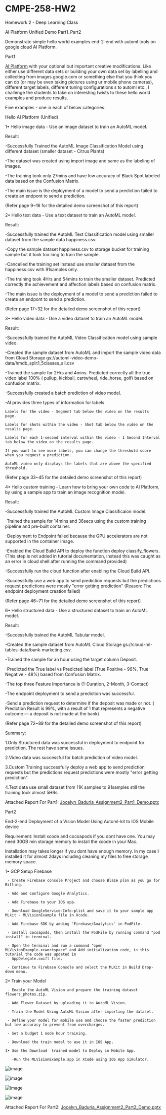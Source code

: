 # CMPE-258-HW2

Homework 2 - Deep Learning Class

AI Platform Unified Demo Part1_Part2 

Demonstrate simple hello world examples end-2-end with automl tools on google cloud AI Platform. 

Part1

[AI Platform](https://cloud.google.com/ai-platform-unified/docs/tutorials/) with your optional but important creative modifications.
Like either use different data sets or building your own data set by labelling and collecting from images.google.com or 
something else that you think you can do (or may be even taking pictures using ur mobile phone cameras), 
different target labels, different tuning configurations s to automl etc., 
I challenge the students to take on interesting twists to these hello world examples and produce results.

Five examples - one in each of below categories. 

Hello AI Platform (Unified)

1•	Hello image data - Use an image dataset to train an AutoML model.
  
  Result: 
  
  -Successfully Trained the AutoML Image Classification Model using different dataset (smaller dataset - Citrus Plants)
  
  -The dataset was created using import image and same as the labeling of images.
  
  -The training took only 27mins and have low accuracy of Black Spot labeled data based on the Confusion Matrix.
  
  -The main issue is the deployment of a model to send a prediction failed to create an endpont to send a prediction.
  
  (Refer page 9~16 for the detailed demo screenshot of this report)
 
2•	Hello text data - Use a text dataset to train an AutoML model.
  
  Result: 
  
  -Successfully trained the AutoML Text Classification model using smaller dataset from the sample data happiness.csv.
  
  -Copy the sample dataset happiness.csv to storage bucket for training sample but it took too long to train the sample.
  
  -Cancelled the training set instead use smaller dataset from the happiness.csv with 91samples only.
  
  -The training took 4Hrs and 54mins to train the smaller dataset. Predicted correctly the achievement and affection labels based on
  confusion matrix.
  
  -The main issue is the deployment of a model to send a prediction failed to create an endpont to send a prediction.
  
  (Refer page 17~32 for the detailed demo screenshot of this report)
  
3•	Hello video data - Use a video dataset to train an AutoML model.
  
  Result:
  
  -Successfully trained the AutoML Video Classification model using sample video.
  
  -Created the sample dataset from AutoML and import the sample video data from Cloud Storage gs://automl-video-demo-data/hmdb_split1_5classes_all.csv
  
  -Trained the sample for 2Hrs and 4mins. Predicted correctly all the true video label 100% ( pullup, kickball, cartwheel, ride_horse, golf) based on
  confusion matrix.
  
  -Successfully created a batch prediction of video model.
  
  -AI provides three types of information for labels
  
    Labels for the video - Segment tab below the video on the results page.
    
    Labels for shots within the video - Shot tab below the video on the results page.
    
    Labels for each 1-second interval within the video - 1 Second Interval tab below the video on the results page.
   
    If you want to see more labels, you can change the threshold score when you request a prediction. 
    
    AutoML video only displays the labels that are above the specified threshold.
    
   (Refer page 33~45 for the detailed demo screenshot of this report)
  
4•	Hello custom training - Learn how to bring your own code to AI Platform, by using a sample app to train an image recognition model.
  
  Result:
  
  -Successfully trained the AutoML Custom Image Classificaion model.
  
  -Trained the sample for 14mins and 36secs using the custom training pipeline and pre-built container.
  
  -Deployment to Endpoint failed because the GPU accelerators are not supported in the container image.
  
  -Enabled the Cloud Build API to deploy the function deploy classify_flowers.
   (This step is not added in tutorial documentation, instead this was caught as an error in cloud shell after running the command provided)
   
  -Successfully run the cloud function after enabling the Cloud Build API.
  
  -Successfully use a web app to send prediction requests but the predictions request predictions were mostly "error getting prediction"
   (Reason: The endpoint deployment creation failed)
   
   (Refer page 46~71 for the detailed demo screenshot of this report)
  
6•	Hello structured data - Use a structured dataset to train an AutoML model.
  
  Result:
  
  -Successfully trained the AutoML Tabular model.
  
  -Created the sample dataset from AutoML Cloud Storage gs://cloud-ml-tables-data/bank-marketing.csv.
  
  -Trained the sample for an hour using the target column Deposit.
  
  -Predicted the True label vs Predicted label (True Positive - 96%, True Negative - 48%) based from Confusion Matrix.
  
  -The top three Feature Importance is (1-Duration, 2-Month, 3-Contact)
  
  -The endpoint deployment to send a prediction was successful.
  
  -Send a prediction request to determine if the deposit was made or not.
   ( Prediction Result is 99%, with a result of 1 that represents a negative outcome — a deposit is not made at the bank)
   
   (Refer page 72~89 for the detailed demo screenshot of this report)
  
  Summary:
  
  1.Only Structured data was successful in deployment to endpoint for prediction. The rest have some issues.
  
  2.Video data was successful for batch prediction of video model.
  
  3.Custom Training successfully deploy a web app to send prediction requests but the predictions request predictions were mostly "error getting prediction".
  
  4.Text data use small dataset from 11K samples to 91samples still the training took almost 5HRs.
  
  Attached Report For Part1:
  [Jocelyn_Baduria_Assignment2_Part1_Demo.pptx](https://github.com/jocelynbaduria/Assignment_2-part1_assignment_2_part2/files/6052219/Jocelyn_Baduria_Assignment2_Part1_Demo.pptx)
  
  Part2
  
  End-2-end Deployment of a Vision Model Using Automl-kit to IOS Mobile device
  
  Requirement: Install xcode and cocoapods if you dont have one. You may need 30GB min storage memory to install the xcode in your Mac.
  
  Installation may takes longer if you dont have enough memory. In my case I installed it for almost 2days including cleaning my files to free storage memory space.
  
  1• GCP Setup Firebase 
  
     - Create Firebase console Project and choose Blaze plan as you go for Billing.
     
     - Add and configure Google Analytics. 
     
     - Add Firebase to your IOS app.

     - Download GoogleService-Info-plist and save it to your sample app MLkit - MLVisionExample file in Xcode.
     
     - Add Firebase SDK by adding 'Firebase/Analytics' in PodFile.
     
     - Install cocoapods, then install the PodFile by running command "pod install" in terminal.

     - Open the terminal and run a command "open MLVisionExample.xcworkspace" and Add initialization code, in this tutorial the code was updated in 
       AppDelegate.swift file.
       
     - Continue to Firebase Console and select the MLKit in Build Drop-down menu. 
     
   2• Train your Model 
   
     - Enable the AutoML Vision and prepare the training dataset flowers_photos.zip.
     
     - Add Flower Dataset by uploading it to AutoML Vision.
     
     - Train the Model Using AutoML Vision after importing the dataset.
     
     - Define your model for mobile use and choose the faster prediction but low accuracy to prevent from overcharges.
     
     - Set a budget 1 node hour training.
     
     - Download the train model to use it in IOS App.

    3• Use the Download  trained model to Deploy in Mobile App.
    
       -Run the MLVisionExample.app in XCode using IOS App Simulator.

   ![image](https://user-images.githubusercontent.com/62075076/109439092-cd115600-79e1-11eb-9cb7-5caa979d8765.png)
      
   ![image](https://user-images.githubusercontent.com/62075076/109439101-d8648180-79e1-11eb-9c97-95a287014b6a.png)
      
   ![image](https://user-images.githubusercontent.com/62075076/109439109-e1555300-79e1-11eb-981a-f97466e96f07.png)

   ![image](https://user-images.githubusercontent.com/62075076/109439116-e9ad8e00-79e1-11eb-94c0-f889f0c55dfe.png)
 
      
   Attached Report For Part2:
   [Jocelyn_Baduria_Assignment2_Part2_Demo.pptx](https://github.com/jocelynbaduria/Assignment_2-part1_assignment_2_part2/files/6058489/Jocelyn_Baduria_Assignment2_Part2_Demo.pptx)

       
       
  
  

